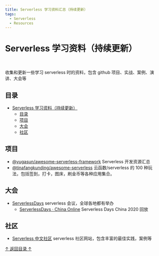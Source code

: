 ```yaml
---
title: Serverless 学习资料汇总（持续更新）
tags:
  - Serverless
  - Resources
---
```


# Serverless 学习资料（持续更新）

<br/>

收集和更新一些学习 serverless 时的资料，包含 github 项目、实战、案例、演讲、大会等

## 目录

- [Serverless 学习资料（持续更新）](#serverless-学习资料持续更新)
  - [目录](#目录)
  - [项目](#项目)
  - [大会](#大会)
  - [社区](#社区)

## 项目

- [@yugasun/awesome-serverless-framework](https://github.com/yugasun/awesome-serverless-framework) Serverless 开发资源汇总
- [@tinafangkunding/awesome-serverless](https://github.com/tinafangkunding/awesome-serverless) 云函数/serverless 的 100 种玩法，包括签到，打卡，图床，刷金币等各种应用集合。

## 大会

- [ServerlessDays](https://serverlessdays.io/) serverless 会议，全球各地都有举办
    - [ServerlessDays · China Online](https://cloud.tencent.com/developer/salon/live-1224) Serverless Days China 2020 回放

## 社区

- [Serverless 中文社区](https://serverlesscloud.cn/) serverless 社区网站，包含丰富的最佳实践，案例等

[↑ 返回目录 ↑](#目录)